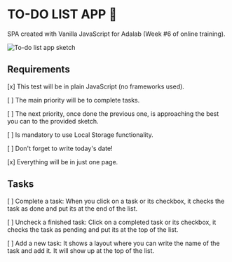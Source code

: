# TO-DO LIST APP 📝

SPA created with Vanilla JavaScript for Adalab (Week #6 of online training).

![To-do list app sketch](https://blobscdn.gitbook.com/v0/b/gitbook-28427.appspot.com/o/assets%2F-LftZE_3m4wYpmqRYCeC%2F-LqLcMw6bP4_vwsZzitx%2F-LqLcP7w2cCYUc9m2wz-%2F00-principal.png?generation=1570190239670963&alt=media)

## Requirements

[x] This test will be in plain JavaScript (no frameworks used).

[ ] The main priority will be to complete tasks.

[ ] The next priority, once done the previous one, is approaching the best you can to the provided sketch.

[ ] Is mandatory to use Local Storage functionality.

[ ] Don't forget to write today's date!

[x] Everything will be in just one page.

## Tasks

[ ] Complete a task: When you click on a task or its checkbox, it checks the task as done and put its at the end of the list.

[ ] Uncheck a finished task: Click on a completed task or its checkbox, it checks the task as pending and put its at the top of the list.

[ ] Add a new task: It shows a layout where you can write the name of the task and add it. It will show up at the top of the list.
